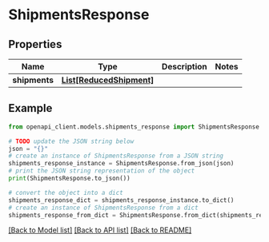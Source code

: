 # ShipmentsResponse


## Properties

Name | Type | Description | Notes
------------ | ------------- | ------------- | -------------
**shipments** | [**List[ReducedShipment]**](ReducedShipment.md) |  | 

## Example

```python
from openapi_client.models.shipments_response import ShipmentsResponse

# TODO update the JSON string below
json = "{}"
# create an instance of ShipmentsResponse from a JSON string
shipments_response_instance = ShipmentsResponse.from_json(json)
# print the JSON string representation of the object
print(ShipmentsResponse.to_json())

# convert the object into a dict
shipments_response_dict = shipments_response_instance.to_dict()
# create an instance of ShipmentsResponse from a dict
shipments_response_from_dict = ShipmentsResponse.from_dict(shipments_response_dict)
```
[[Back to Model list]](../README.md#documentation-for-models) [[Back to API list]](../README.md#documentation-for-api-endpoints) [[Back to README]](../README.md)



